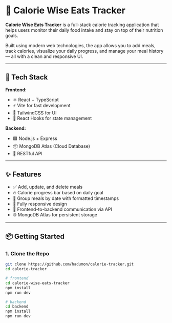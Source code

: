 # 🥗 Calorie Wise Eats Tracker

**Calorie Wise Eats Tracker** is a full-stack calorie tracking application that helps users monitor their daily food intake and stay on top of their nutrition goals.

Built using modern web technologies, the app allows you to add meals, track calories, visualize your daily progress, and manage your meal history — all with a clean and responsive UI.

---

## 🚀 Tech Stack

**Frontend:**
- ⚛️ React + TypeScript
- ⚡ Vite for fast development
- 🎨 TailwindCSS for UI
- 🔄 React Hooks for state management

**Backend:**
- 🟩 Node.js + Express
- 📦 MongoDB Atlas (Cloud Database)
- 🔐 RESTful API

---

## ✨ Features

- ✅ Add, update, and delete meals
- 🔥 Calorie progress bar based on daily goal
- 📆 Group meals by date with formatted timestamps
- 📱 Fully responsive design
- 📡 Frontend-to-backend communication via API
- 🌐 MongoDB Atlas for persistent storage

---

## 📦 Getting Started

### 1. Clone the Repo

```bash
git clone https://github.com/hadumon/calorie-tracker.git
cd calorie-tracker

# frontend
cd calorie-wise-eats-tracker
npm install
npm run dev

# backend
cd backend
npm install
npm run dev
